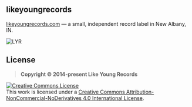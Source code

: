 ## likeyoungrecords

[likeyoungrecords.com](http://www.likeyoungrecords.com) — a small, independent record label in New Albany, IN.

![LYR](https://raw.github.com/hexedbits/likeyoungrecords/master/img/banner-big-cartel.jpg)

## License

> **Copyright &copy; 2014-present Like Young Records**

<a rel="license" href="http://creativecommons.org/licenses/by-nc-nd/4.0/"><img alt="Creative Commons License" style="border-width:0" src="https://i.creativecommons.org/l/by-nc-nd/4.0/88x31.png" /></a><br />This work is licensed under a <a rel="license" href="http://creativecommons.org/licenses/by-nc-nd/4.0/">Creative Commons Attribution-NonCommercial-NoDerivatives 4.0 International License</a>.
